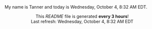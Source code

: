 My name is Tanner and today is Wednesday, October 4, 8:32 AM EDT.

<p align="center">This <i>README</i> file is generated <b>every 3 hours</b>!</br>Last refresh: Wednesday, October 4, 8:32 AM EDT<br /></p>
